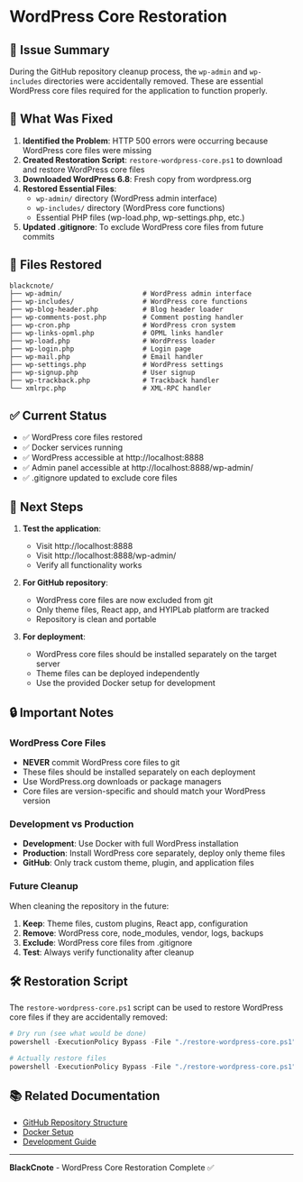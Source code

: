 # WordPress Core Restoration

## 🚨 Issue Summary
During the GitHub repository cleanup process, the `wp-admin` and `wp-includes` directories were accidentally removed. These are essential WordPress core files required for the application to function properly.

## 🔧 What Was Fixed
1. **Identified the Problem**: HTTP 500 errors were occurring because WordPress core files were missing
2. **Created Restoration Script**: `restore-wordpress-core.ps1` to download and restore WordPress core files
3. **Downloaded WordPress 6.8**: Fresh copy from wordpress.org
4. **Restored Essential Files**:
   - `wp-admin/` directory (WordPress admin interface)
   - `wp-includes/` directory (WordPress core functions)
   - Essential PHP files (wp-load.php, wp-settings.php, etc.)
5. **Updated .gitignore**: To exclude WordPress core files from future commits

## 📁 Files Restored
```
blackcnote/
├── wp-admin/                    # WordPress admin interface
├── wp-includes/                 # WordPress core functions
├── wp-blog-header.php           # Blog header loader
├── wp-comments-post.php         # Comment posting handler
├── wp-cron.php                  # WordPress cron system
├── wp-links-opml.php            # OPML links handler
├── wp-load.php                  # WordPress loader
├── wp-login.php                 # Login page
├── wp-mail.php                  # Email handler
├── wp-settings.php              # WordPress settings
├── wp-signup.php                # User signup
├── wp-trackback.php             # Trackback handler
└── xmlrpc.php                   # XML-RPC handler
```

## ✅ Current Status
- ✅ WordPress core files restored
- ✅ Docker services running
- ✅ WordPress accessible at http://localhost:8888
- ✅ Admin panel accessible at http://localhost:8888/wp-admin/
- ✅ .gitignore updated to exclude core files

## 🚀 Next Steps
1. **Test the application**:
   - Visit http://localhost:8888
   - Visit http://localhost:8888/wp-admin/
   - Verify all functionality works

2. **For GitHub repository**:
   - WordPress core files are now excluded from git
   - Only theme files, React app, and HYIPLab platform are tracked
   - Repository is clean and portable

3. **For deployment**:
   - WordPress core files should be installed separately on the target server
   - Theme files can be deployed independently
   - Use the provided Docker setup for development

## 🔒 Important Notes

### WordPress Core Files
- **NEVER** commit WordPress core files to git
- These files should be installed separately on each deployment
- Use WordPress.org downloads or package managers
- Core files are version-specific and should match your WordPress version

### Development vs Production
- **Development**: Use Docker with full WordPress installation
- **Production**: Install WordPress core separately, deploy only theme files
- **GitHub**: Only track custom theme, plugin, and application files

### Future Cleanup
When cleaning the repository in the future:
1. **Keep**: Theme files, custom plugins, React app, configuration
2. **Remove**: WordPress core, node_modules, vendor, logs, backups
3. **Exclude**: WordPress core files from .gitignore
4. **Test**: Always verify functionality after cleanup

## 🛠️ Restoration Script
The `restore-wordpress-core.ps1` script can be used to restore WordPress core files if they are accidentally removed:

```powershell
# Dry run (see what would be done)
powershell -ExecutionPolicy Bypass -File "./restore-wordpress-core.ps1" -DryRun

# Actually restore files
powershell -ExecutionPolicy Bypass -File "./restore-wordpress-core.ps1"
```

## 📚 Related Documentation
- [GitHub Repository Structure](GITHUB-REPOSITORY-STRUCTURE.md)
- [Docker Setup](DOCKER-SETUP.md)
- [Development Guide](docs/development/DEVELOPMENT-GUIDE.md)

---

**BlackCnote** - WordPress Core Restoration Complete ✅ 